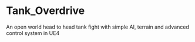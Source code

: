 # Tank_Overdrive

An open world head to head tank fight with simple AI, terrain and advanced control system in UE4
